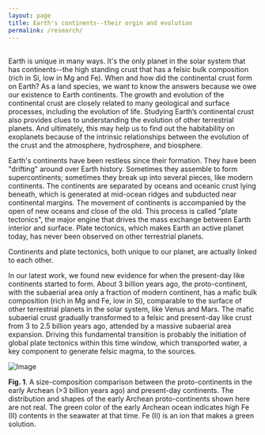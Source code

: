 ```yaml
---
layout: page
title: Earth's continents--their orgin and evolution
permalink: /research/
---
```

<br>
Earth is unique in many ways. It's the only planet in the solar system that has continents--the high standing crust that has a felsic bulk composition (rich in Si, low in Mg and Fe). When and how did the continental crust form on Earth? As a land species, we want to know the answers because we owe our existence to Earth continents. The growth and evolution of the continental crust are closely related to many geological and surface processes, including the evolution of life. Studying Earth’s continental crust also provides clues to understanding the evolution of other terrestrial planets. And ultimately, this may help us to find out the habitability on exoplanets because of the intrinsic relationships between the evolution of the crust and the atmosphere, hydrosphere, and biosphere. 

Earth's continents have been restless since their formation. They have been "drifting" around over Earth history. Sometimes they assemble to form supercontinents; sometimes they break up into several pieces, like modern continents. The continents are separated by oceans and oceanic crust lying beneath, which is generated at mid-ocean ridges and subducted near continental margins. The movement of continents is accompanied by the open of new oceans and close of the old. This process is called "plate tectonics", the major engine that drives the mass exchange between Earth interior and surface. Plate tectonics, which makes Earth an active planet today, has never been observed on other terrestrial planets.

Continents and plate tectonics, both unique to our planet, are actually linked to each other.

In our latest work, we found new evidence for when the present-day like continents started to form. About 3 billion years ago, the proto-continent, with the subaerial area only a fraction of modern continent, has a mafic bulk composition (rich in Mg and Fe, low in Si), comparable to the surface of other terrestrial planets in the solar system, like Venus and Mars. The mafic subaerial crust gradually transformed to a felsic and present-day like crust from 3 to 2.5 billion years ago, attended by a massive subaerial area expansion. Driving this fundamental transition is probably the initiation of global plate tectonics within this time window, which transported water, a key component to generate felsic magma, to the sources.

![Image](https://mingtang.me/images/research.png)

**Fig. 1**. A size-composition comparison between the proto-continents in the early Archean (>3 billion years ago) and present-day continents. The distribution and shapes of the early Archean proto-continents shown here are not real. The green color of the early Archean ocean indicates high Fe (II) contents in the seawater at that time. Fe (II) is an ion that makes a green solution.
